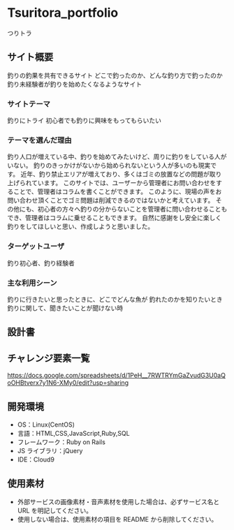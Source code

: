 # Tsuritora_portfolio
つりトラ

## サイト概要

釣りの釣果を共有できるサイト
どこで釣ったのか、どんな釣り方で釣ったのか
釣り未経験者が釣りを始めたくなるようなサイト


### サイトテーマ

釣りにトライ
初心者でも釣りに興味をもってもらいたい

### テーマを選んだ理由

釣り人口が増えている中、釣りを始めてみたいけど、周りに釣りをしている人がいない。
釣りのきっかけがないから始められないという人が多いのも現実です。
近年、釣り禁止エリアが増えており、多くはゴミの放置などの問題が取り上げられています。
このサイトでは、ユーザーから管理者にお問い合わせをすることで、管理者はコラムを書くことができます。
このように、現場の声をお問い合わせ頂くことでゴミ問題は削減できるのではないかと考えています。
その他にも、初心者の方々へ釣りの分からないことを管理者に問い合わせることもでき、管理者はコラムに乗せることもできます。
自然に感謝をし安全に楽しく釣りをしてほしいと思い、作成しようと思いました。



### ターゲットユーザ

釣り初心者、釣り経験者

### 主な利用シーン

釣りに行きたいと思ったときに、どこでどんな魚が
釣れたのかを知りたいとき
釣りに関して、聞きたいことが聞けない時

## 設計書



## チャレンジ要素一覧

https://docs.google.com/spreadsheets/d/1PeH__7RWTRYmGaZvudG3U0aQoOHBtverx7y1N6-XMy0/edit?usp=sharing

## 開発環境

- OS：Linux(CentOS)
- 言語：HTML,CSS,JavaScript,Ruby,SQL
- フレームワーク：Ruby on Rails
- JS ライブラリ：jQuery
- IDE：Cloud9

## 使用素材

- 外部サービスの画像素材・音声素材を使用した場合は、必ずサービス名と URL を明記してください。
- 使用しない場合は、使用素材の項目を README から削除してください。



